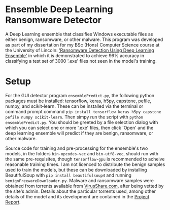 # Ensemble Deep Learning Ransomware Detector
A Deep Learning ensemble that classifies Windows executable files as either benign, ransomware, or other malware.
This program was developed as part of my dissertation for my BSc (Hons) Computer Science course at the University of Lincoln: ['Ransomware Detection Using Deep Learning Ensemble'](Project_Report_-_ELL16600748.pdf) in which it is demonstrated to achieve 96% accuracy in classifying a test set of 3000 '.exe' files not seen in the model's training.

# Setup
For the GUI detector program `ensemblePredict.py`, the following python packages must be installed: tensorflow, keras, h5py, capstone, pefile, numpy, and scikit-learn. These can be installed via the terminal or command prompt command `pip install tensorflow keras h5py capstone pefile numpy scikit-learn`. Then simpy run the script with `python ensemblePredict.py`. You should be greeted by a file selection dialog with which you can select one or more '.exe' files, then click 'Open' and the deep learning ensemble will predict if they are benign, ransomware, or other malware.

Source code for training and pre-processing for the ensemble's two models, in the folders `bin-opcodes-vec` and `bin-utf8-vec`, should run with the same pre-requisites, though `tensorflow-gpu` is recommended to acheive reasonable training times. I am not licenced to distribute the benign samples used to train the models, but these can be downloaded by installing BeautifulSoup with `pip install beautifulsoup4` and running `benignFreewareDownloader.py`. Malware and ransomware samples were obtained from torrents available from [VirusShare.com](https://virusshare.com), after being vetted by the site's admin. Details about the particular torrents used, among other details of the model and its development are contained in the [Project Report](Project_Report_-_ELL16600748.pdf).
